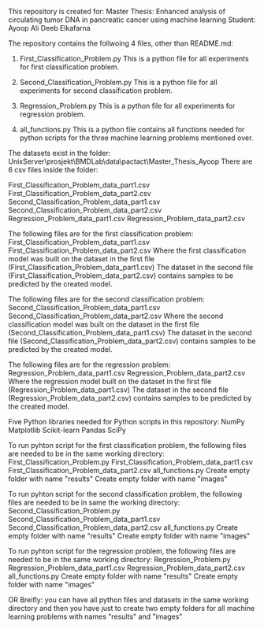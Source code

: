 This repository is created for:
Master Thesis: Enhanced analysis of circulating tumor DNA in pancreatic cancer using machine learning
Student: Ayoop Ali Deeb Elkafarna


The repository contains the follwoing 4 files, other than README.md:

1. First_Classification_Problem.py
This is a python file for all experiments for first classification problem.

2. Second_Classification_Problem.py
This is a python file for all experiments for second classification problem.

3. Regression_Problem.py
This is a python file for all experiments for regression problem.

4. all_functions.py
This is a python file contains all functions needed for python scripts for the three machine learning problems mentioned over.


The datasets exist in the folder: UnixServer\\prosjekt\BMDLab\data\pactact\Master_Thesis_Ayoop
There are 6 csv files inside the folder:

First_Classification_Problem_data_part1.csv
First_Classification_Problem_data_part2.csv
Second_Classification_Problem_data_part1.csv
Second_Classification_Problem_data_part2.csv
Regression_Problem_data_part1.csv
Regression_Problem_data_part2.csv

The following files are for the first classification problem:
First_Classification_Problem_data_part1.csv
First_Classification_Problem_data_part2.csv
Where the first classification model was built on the dataset in the first file (First_Classification_Problem_data_part1.csv)
The dataset in the second file (First_Classification_Problem_data_part2.csv) contains samples to be predicted by the created model.

The following files are for the second classification problem:
Second_Classification_Problem_data_part1.csv
Second_Classification_Problem_data_part2.csv
Where the second classification model was built on the dataset in the first file (Second_Classification_Problem_data_part1.csv)
The dataset in the second file (Second_Classification_Problem_data_part2.csv) contains samples  to be predicted by the created model.

The following files are for the regression problem:
Regression_Problem_data_part1.csv
Regression_Problem_data_part2.csv
Where the regression model built on the dataset in the first file (Regression_Problem_data_part1.csv)
The dataset in the second file (Regression_Problem_data_part2.csv) contains samples  to be predicted by the created model.


Five Python libraries needed for Python scripts in this repository:
NumPy
Matplotlib
Scikit-learn
Pandas
SciPy


To run pyhton script for the first classification problem, the following files are needed to be in the same working directory:
First_Classification_Problem.py
First_Classification_Problem_data_part1.csv
First_Classification_Problem_data_part2.csv
all_functions.py
Create empty folder with name "results" 
Create empty folder with name "images"

To run pyhton script for the second classification problem, the following files are needed to be in same the working directory:
Second_Classification_Problem.py
Second_Classification_Problem_data_part1.csv
Second_Classification_Problem_data_part2.csv
all_functions.py
Create empty folder with name "results" 
Create empty folder with name "images"

To run pyhton script for the regression problem, the following files are needed to be in the same working directory:
Regression_Problem.py
Regression_Problem_data_part1.csv
Regression_Problem_data_part2.csv
all_functions.py
Create empty folder with name "results" 
Create empty folder with name "images"


OR Breifly:
you can have all python files and datasets in the same working directory and then you have just to create two empty folders for all machine learning problems with names "results" and "images"
